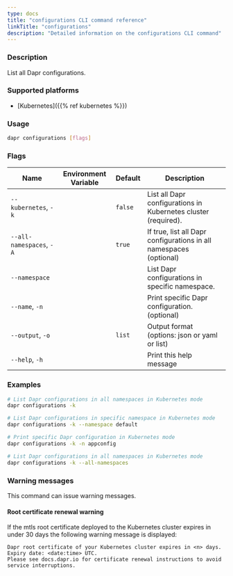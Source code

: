 ```yaml
---
type: docs
title: "configurations CLI command reference"
linkTitle: "configurations"
description: "Detailed information on the configurations CLI command"
---
```


### Description

List all Dapr configurations.

### Supported platforms

- [Kubernetes]({{% ref kubernetes %}})

### Usage

```bash
dapr configurations [flags]
```

### Flags


| Name | Environment Variable | Default | Description
| --- | --- | --- | --- |
| `--kubernetes`, `-k` | | `false` | List all Dapr configurations in Kubernetes cluster (required).
| `--all-namespaces`, `-A` | | `true` | If true, list all Dapr configurations in all namespaces (optional)
| `--namespace` | | | List Dapr configurations in specific namespace.
| `--name`, `-n` | | | Print specific Dapr configuration. (optional)
| `--output`, `-o` | | `list`| Output format (options: json or yaml or list)
| `--help`, `-h` | | | Print this help message |

### Examples

```bash
# List Dapr configurations in all namespaces in Kubernetes mode
dapr configurations -k

# List Dapr configurations in specific namespace in Kubernetes mode
dapr configurations -k --namespace default

# Print specific Dapr configuration in Kubernetes mode
dapr configurations -k -n appconfig

# List Dapr configurations in all namespaces in Kubernetes mode
dapr configurations -k --all-namespaces
```
### Warning messages
This command can issue warning messages.

#### Root certificate renewal warning
If the mtls root certificate deployed to the Kubernetes cluster expires in under 30 days the following warning message is displayed:

```
Dapr root certificate of your Kubernetes cluster expires in <n> days. Expiry date: <date:time> UTC. 
Please see docs.dapr.io for certificate renewal instructions to avoid service interruptions.
```